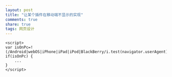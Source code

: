 ```yaml
---
layout: post
title: "让某个插件在移动端不显示的实现" 
comments: true
share: true
tags: 网页设计
---
```



	<script>
	var isOnPc=!(/Android|webOS|iPhone|iPad|iPod|BlackBerry/i.test(navigator.userAgent));
	if(isOnPc) {
		...
	}
	</script>


